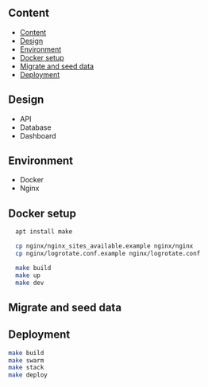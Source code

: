 ## Content

- [Content](#content)
- [Design](#design)
- [Environment](#environment)
- [Docker setup](#docker-setup)
- [Migrate and seed data](#migrate-and-seed-data)
- [Deployment](#deployment)

## Design

- API
- Database
- Dashboard

## Environment

- Docker
- Nginx

## Docker setup

```bash
  apt install make

  cp nginx/nginx_sites_available.example nginx/nginx
  cp nginx/logrotate.conf.example nginx/logrotate.conf

  make build
  make up
  make dev
```

## Migrate and seed data

## Deployment

```bash
make build
make swarm
make stack
make deploy
```
